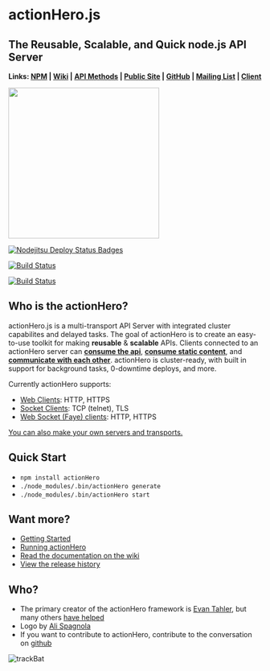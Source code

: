 # actionHero.js 
## The Reusable, Scalable, and Quick node.js API Server

**Links: [NPM](https://npmjs.org/package/actionHero) | [Wiki](https://github.com/evantahler/actionHero/wiki) | [API Methods](https://github.com/evantahler/actionHero/wiki/API-Methods) | [Public Site](http://www.actionherojs.com) | [GitHub](https://github.com/evantahler/actionHero) | [Mailing List](https://groups.google.com/forum/?fromgroups=#!forum/actionhero-js) | [Client](https://github.com/evantahler/actionhero_client)**

<img src="https://raw.github.com/evantahler/actionHero/master/public/logo/actionHero.png" height="300"/>

[![Nodejitsu Deploy Status Badges](https://webhooks.nodejitsu.com/evantahler/actionHero.png)](http://demo.actionherojs.com)

[![Build Status](https://secure.travis-ci.org/evantahler/actionHero.png?branch=master)](http://travis-ci.org/evantahler/actionHero)

[![Build Status](https://api.tddium.com/evantahler-personal/actionHero/badges/28324.png?badge_token=74af5fe1b52f1498e761e47311755b8906ab276a)](https://api.tddium.com/evantahler-personal/actionHero/suites/28324)

## Who is the actionHero?
actionHero.js is a multi-transport API Server with integrated cluster capabilites and delayed tasks. The goal of actionHero is to create an easy-to-use toolkit for making **reusable** & **scalable** APIs.  Clients connected to an actionHero server can [**consume the api**](https://github.com/evantahler/actionHero/wiki/Actions), [**consume static content**](https://github.com/evantahler/actionHero/wiki/File-Server), and [**communicate with each other**](https://github.com/evantahler/actionHero/wiki/Chat).  actionHero is cluster-ready, with built in support for background tasks, 0-downtime deploys, and more.

Currently actionHero supports:

- [Web Clients](https://github.com/evantahler/actionHero/wiki/web): HTTP, HTTPS
- [Socket Clients](https://github.com/evantahler/actionHero/wiki/socket): TCP (telnet), TLS
- [Web Socket (Faye) clients](https://github.com/evantahler/actionHero/wiki/websocket): HTTP, HTTPS

[You can also make your own servers and transports.](https://github.com/evantahler/actionHero/wiki/Servers)

## Quick Start

- `npm install actionHero`
- `./node_modules/.bin/actionHero generate`
- `./node_modules/.bin/actionHero start`

## Want more?

- [Getting Started](https://github.com/evantahler/actionHero/wiki/Getting-Started)
- [Running actionHero](https://github.com/evantahler/actionHero/wiki/Running-ActionHero)
- [Read the documentation on the wiki](https://github.com/evantahler/actionHero/wiki)
- [View the release history](https://github.com/evantahler/actionHero/releases/)

## Who?
* The primary creator of the actionHero framework is [Evan Tahler](http://evantahler.com), but many others [have helped](https://github.com/evantahler/actionHero/graphs/contributors)
* Logo by [Ali Spagnola](http://alispagnola.com/)
* If you want to contribute to actionHero, contribute to the conversation on [github](https://github.com/evantahler/actionHero)

![trackBat](http://trackbat.com/api/track?tid=UA-29132597-1&dh=actionherojs.com&dp=/readme&dt=readme)

###
